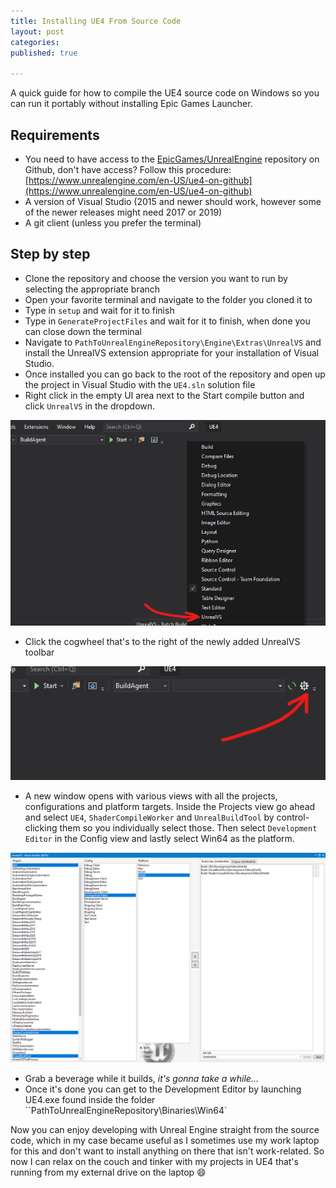 ```yaml
---
title: Installing UE4 From Source Code
layout: post
categories:
published: true

---
```


A quick guide for how to compile the UE4 source code on Windows so you can run it portably without installing Epic Games Launcher.

## Requirements

* You need to have access to the [EpicGames/UnrealEngine](https://github.com/EpicGames/UnrealEngine) repository on Github, don't have access? Follow this procedure: [https://www.unrealengine.com/en-US/ue4-on-github](https://www.unrealengine.com/en-US/ue4-on-github)
* A version of Visual Studio (2015 and newer should work, however some of the newer releases might need 2017 or 2019)
* A git client (unless you prefer the terminal)

## Step by step

* Clone the repository and choose the version you want to run by selecting the appropriate branch
* Open your favorite terminal and navigate to the folder you cloned it to
* Type in `setup` and wait for it to finish
* Type in `GenerateProjectFiles` and wait for it to finish, when done you can close down the terminal
* Navigate to `PathToUnrealEngineRepository\Engine\Extras\UnrealVS` and install the UnrealVS extension appropriate for your installation of Visual Studio.
* Once installed you can go back to the root of the repository and open up the project in Visual Studio with the `UE4.sln` solution file
* Right click in the empty UI area next to the Start compile button and click `UnrealVS` in the dropdown.

![Right click in the empty area next to the Start button and select UnrealVS in the dropdown](/assets/images/posts/ue4sourcecodebuild/unrealvs-extension.png)

- Click the cogwheel that's to the right of the newly added UnrealVS toolbar

![Click the cogwheel of the newly added UnrealVS toolbar](/assets/images/posts/ue4sourcecodebuild/unrealvs-cogwheel.png)

- A new window opens with various views with all the projects, configurations and platform targets. Inside the Projects view go ahead and select `UE4`, `ShaderCompileWorker` and `UnrealBuildTool` by control-clicking them so you individually select those. Then select `Development Editor`  in the Config view and lastly select Win64 as the platform.

![UnrealVS build options](/assets/images/posts/ue4sourcecodebuild/unrealvs-project-config-platform.png)

- Grab a beverage while it builds, *it's gonna take a while...*
- Once it's done you can get to the Development Editor by launching UE4.exe found inside the folder ``PathToUnrealEngineRepository\Binaries\Win64`

Now you can enjoy developing with Unreal Engine straight from the source code, which in my case became useful as I sometimes use my work laptop for this and don't want to install anything on there that isn't work-related. So now I can relax on the couch and tinker with my projects in UE4 that's running from my external drive on the laptop 😄